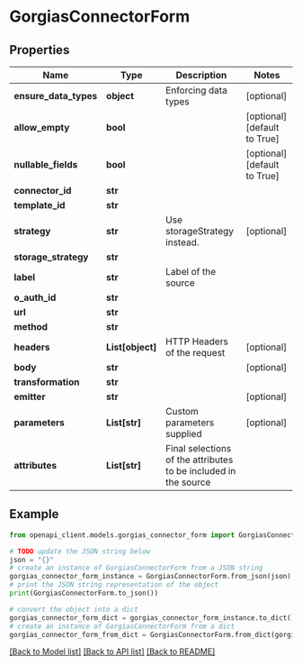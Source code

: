 # GorgiasConnectorForm


## Properties

Name | Type | Description | Notes
------------ | ------------- | ------------- | -------------
**ensure_data_types** | **object** | Enforcing data types | [optional] 
**allow_empty** | **bool** |  | [optional] [default to True]
**nullable_fields** | **bool** |  | [optional] [default to True]
**connector_id** | **str** |  | 
**template_id** | **str** |  | 
**strategy** | **str** | Use storageStrategy instead. | [optional] 
**storage_strategy** | **str** |  | 
**label** | **str** | Label of the source | 
**o_auth_id** | **str** |  | 
**url** | **str** |  | 
**method** | **str** |  | 
**headers** | **List[object]** | HTTP Headers of the request | [optional] 
**body** | **str** |  | [optional] 
**transformation** | **str** |  | 
**emitter** | **str** |  | [optional] 
**parameters** | **List[str]** | Custom parameters supplied | [optional] 
**attributes** | **List[str]** | Final selections of the attributes to be included in the source | 

## Example

```python
from openapi_client.models.gorgias_connector_form import GorgiasConnectorForm

# TODO update the JSON string below
json = "{}"
# create an instance of GorgiasConnectorForm from a JSON string
gorgias_connector_form_instance = GorgiasConnectorForm.from_json(json)
# print the JSON string representation of the object
print(GorgiasConnectorForm.to_json())

# convert the object into a dict
gorgias_connector_form_dict = gorgias_connector_form_instance.to_dict()
# create an instance of GorgiasConnectorForm from a dict
gorgias_connector_form_from_dict = GorgiasConnectorForm.from_dict(gorgias_connector_form_dict)
```
[[Back to Model list]](../README.md#documentation-for-models) [[Back to API list]](../README.md#documentation-for-api-endpoints) [[Back to README]](../README.md)


